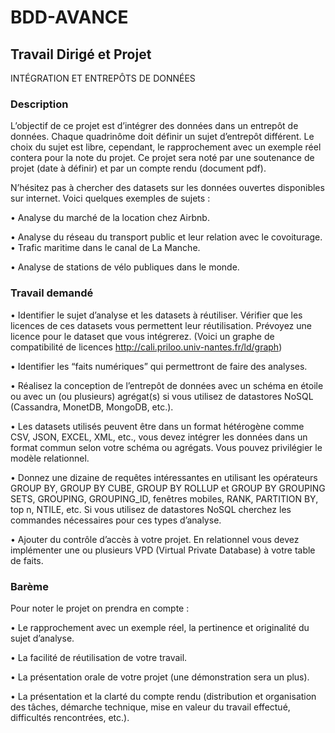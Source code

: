 # BDD-AVANCE
## Travail Dirigé et Projet
INTÉGRATION ET ENTREPÔTS DE DONNÉES
### Description
L’objectif de ce projet est d’intégrer des données dans un entrepôt de données. Chaque quadrinôme doit définir un sujet d’entrepôt différent. Le choix du sujet est libre, cependant, le rapprochement avec un exemple réel contera pour la note du projet.
Ce projet sera noté par une soutenance de projet (date à définir) et par un compte rendu (document pdf).

N’hésitez pas à chercher des datasets sur les données ouvertes disponibles sur internet. Voici quelques exemples de sujets :

• Analyse du marché de la location chez Airbnb.

• Analyse du réseau du transport public et leur relation avec le covoiturage. • Trafic maritime dans le canal de La Manche.

• Analyse de stations de vélo publiques dans le monde.

### Travail demandé

• Identifier le sujet d’analyse et les datasets à réutiliser. Vérifier que les licences de ces datasets vous permettent leur réutilisation. Prévoyez une licence pour le dataset que vous intégrerez. (Voici un graphe de compatibilité de licences http://cali.priloo.univ-nantes.fr/ld/graph)

• Identifier les “faits numériques” qui permettront de faire des analyses.

• Réalisez la conception de l’entrepôt de données avec un schéma en étoile ou avec un (ou plusieurs)
agrégat(s) si vous utilisez de datastores NoSQL (Cassandra, MonetDB, MongoDB, etc.).

• Les datasets utilisés peuvent être dans un format hétérogène comme CSV, JSON, EXCEL, XML, etc., vous devez intégrer les données dans un format commun selon votre schéma ou agrégats. Vous pouvez privilégier le modèle relationnel.

• Donnez une dizaine de requêtes intéressantes en utilisant les opérateurs GROUP BY, GROUP BY CUBE, GROUP BY ROLLUP et GROUP BY GROUPING SETS, GROUPING, GROUPING_ID, fenêtres mobiles, RANK, PARTITION BY, top n, NTILE, etc. Si vous utilisez de datastores NoSQL cherchez les commandes nécessaires pour ces types d’analyse.

• Ajouter du contrôle d’accès à votre projet. En relationnel vous devez implémenter une ou plusieurs VPD (Virtual Private Database) à votre table de faits.

### Barème

Pour noter le projet on prendra en compte :

• Le rapprochement avec un exemple réel, la pertinence et originalité du sujet d’analyse.

• La facilité de réutilisation de votre travail.

• La présentation orale de votre projet (une démonstration sera un plus).

• La présentation et la clarté du compte rendu (distribution et organisation des tâches, démarche technique,
mise en valeur du travail effectué, difficultés rencontrées, etc.).

